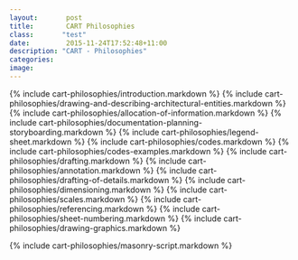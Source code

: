 ```yaml
---
layout:       post
title:        CART Philosophies
class:       "test"
date:         2015-11-24T17:52:48+11:00
description: "CART - Philosophies"
categories:      
image:        
---
```




<div class="cart-philosophies">

{% include cart-philosophies/introduction.markdown %}
{% include cart-philosophies/drawing-and-describing-architectural-entities.markdown %}
{% include cart-philosophies/allocation-of-information.markdown %}
{% include cart-philosophies/documentation-planning-storyboarding.markdown %}
{% include cart-philosophies/legend-sheet.markdown %}
{% include cart-philosophies/codes.markdown %}
{% include cart-philosophies/codes-examples.markdown %}
{% include cart-philosophies/drafting.markdown %}
{% include cart-philosophies/annotation.markdown %}
{% include cart-philosophies/drafting-of-details.markdown %}
{% include cart-philosophies/dimensioning.markdown %}
{% include cart-philosophies/scales.markdown %}
{% include cart-philosophies/referencing.markdown %}
{% include cart-philosophies/sheet-numbering.markdown %}
{% include cart-philosophies/drawing-graphics.markdown %}

</div>

{% include cart-philosophies/masonry-script.markdown %}
